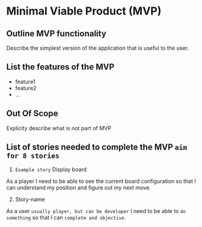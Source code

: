 # Minimal Viable Product (MVP) 

## Outline MVP functionality

Describe the simplest version of the application that is useful to the user.

## List the features of the MVP
- feature1
- feature2
- ...

## Out Of Scope

Explicity describe what is not part of MVP


## List of stories needed to complete the MVP `aim for 8 stories`

1. `Example story` Display board

As a player I need to be able to see the current board configuration so that I can understand my position and figure out my next move.

2. Story-name

As a user `usually player, but can be developer` I need to be able to `do something` so that I can `complete and objective`.


